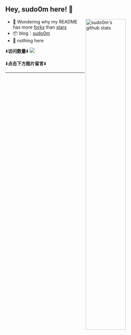 ## Hey, sudo0m here! :wave: 

<img align="right" alt="sudo0m's github stats" width="50%" src="https://github-readme-stats.vercel.app/api?username=sudo0m&show_icons=true">



-   :thinking: Wondering why my README has more [forks](https://github.com/ouuan/sudo0m/network/members) than [stars](https://github.com/ouuan/sudo0m/stargazers)
-   :package: blog：[sudo0m](https://sudo0m.github.io)
-   :seedling: nothing here

⬇️**访问数量**⬇️
[![](https://count.getloli.com/get/@sudo0m.github.readme)](https://count.getloli.com/)


⬇️**点击下方图片留言**⬇️


---
